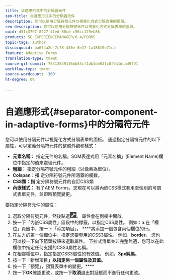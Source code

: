 ```yaml
---
title: 自適應形式中的分隔器元件
seo-title: 自適應形式中的分隔器元件
description: 您可以使用分隔符號元件以視覺化方式分隔表單的區段。
seo-description: 您可以使用分隔符號元件以視覺化方式分隔表單的區段。
uuid: d51c3797-8227-41ed-88cd-c56cc129eb86
products: SG_EXPERIENCEMANAGER/6.4/FORMS
topic-tags: author
discoiquuid: ba674a2d-7c78-430e-8e17-1a18619e71cb
feature: Adaptive Forms
translation-type: tm+mt
source-git-commit: 75312539136bb53cf1db1de03fc0f9a1dca49791
workflow-type: tm+mt
source-wordcount: '300'
ht-degree: 0%

---
```



# 自適應形式{#separator-component-in-adaptive-forms}中的分隔符元件

您可以使用分隔元件以視覺化方式分隔表單的面板。 通過指定分隔符元件的以下屬性，可以定義分隔符元件的整體外觀和樣式：

* **元素名稱：** 指定元件的名稱。SOM表達式用「元素名稱」(Element Name)欄位中指定的值來處理元件。
* **粗細：** 指定分隔符號元件的粗細（以像素為單位）。
* **Colspan：指** 定分隔符號元件所涵蓋的欄數。
* **CSS類：指** 定分隔符號元件的自訂CSS類
* **內嵌樣式：** 有了AEM Forms，您現在可以將內嵌CSS樣式套用至個別的可調式表單元件，並即時預覽變更。

要指定分隔符元件的屬性：

1. 選取分隔符號元件，然後點選![cmppr](assets/cmppr.png)。 屬性會在側欄中開啟。
1. 按一下「內嵌CSS屬性」區段中的標籤，以指定CSS屬性。 例如：a.在「欄位」頁籤中，按一下「添加項目」。 ****&#x200B;將添加一個包含兩個欄位的行。
1. 在左方的第一個欄位中，指定您要套用的CSS3屬性。 例如，**border**。 您也可以按一下向下箭頭按鈕來選取屬性。 下拉式清單並非完整無遺，您可以在此欄位中指定任何支援的CSS3屬性名稱。
1. 在相鄰欄位中，指定指定CSS3屬性的有效值。 例如，**3px純黑**。
1. 按一下「新增項目&#x200B;**」以指定另一個屬性及其值。**
1. 按一下「預覽」，預覽表單中的變更。****
1. 按一下&#x200B;**OK**&#x200B;確認更改，或按一下**取消**退出對話框而不進行任何更改。

